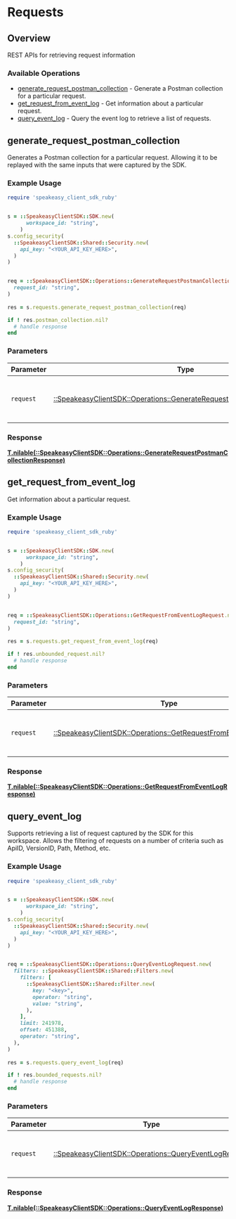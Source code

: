 # Requests


## Overview

REST APIs for retrieving request information

### Available Operations

* [generate_request_postman_collection](#generate_request_postman_collection) - Generate a Postman collection for a particular request.
* [get_request_from_event_log](#get_request_from_event_log) - Get information about a particular request.
* [query_event_log](#query_event_log) - Query the event log to retrieve a list of requests.

## generate_request_postman_collection

Generates a Postman collection for a particular request. 
Allowing it to be replayed with the same inputs that were captured by the SDK.

### Example Usage

```ruby
require 'speakeasy_client_sdk_ruby'


s = ::SpeakeasyClientSDK::SDK.new(
      workspace_id: "string",
    )
s.config_security(
  ::SpeakeasyClientSDK::Shared::Security.new(
    api_key: "<YOUR_API_KEY_HERE>",
  )
)


req = ::SpeakeasyClientSDK::Operations::GenerateRequestPostmanCollectionRequest.new(
  request_id: "string",
)
    
res = s.requests.generate_request_postman_collection(req)

if ! res.postman_collection.nil?
  # handle response
end

```

### Parameters

| Parameter                                                                                                                                       | Type                                                                                                                                            | Required                                                                                                                                        | Description                                                                                                                                     |
| ----------------------------------------------------------------------------------------------------------------------------------------------- | ----------------------------------------------------------------------------------------------------------------------------------------------- | ----------------------------------------------------------------------------------------------------------------------------------------------- | ----------------------------------------------------------------------------------------------------------------------------------------------- |
| `request`                                                                                                                                       | [::SpeakeasyClientSDK::Operations::GenerateRequestPostmanCollectionRequest](../../models/operations/generaterequestpostmancollectionrequest.md) | :heavy_check_mark:                                                                                                                              | The request object to use for the request.                                                                                                      |


### Response

**[T.nilable(::SpeakeasyClientSDK::Operations::GenerateRequestPostmanCollectionResponse)](../../models/operations/generaterequestpostmancollectionresponse.md)**


## get_request_from_event_log

Get information about a particular request.

### Example Usage

```ruby
require 'speakeasy_client_sdk_ruby'


s = ::SpeakeasyClientSDK::SDK.new(
      workspace_id: "string",
    )
s.config_security(
  ::SpeakeasyClientSDK::Shared::Security.new(
    api_key: "<YOUR_API_KEY_HERE>",
  )
)


req = ::SpeakeasyClientSDK::Operations::GetRequestFromEventLogRequest.new(
  request_id: "string",
)
    
res = s.requests.get_request_from_event_log(req)

if ! res.unbounded_request.nil?
  # handle response
end

```

### Parameters

| Parameter                                                                                                                   | Type                                                                                                                        | Required                                                                                                                    | Description                                                                                                                 |
| --------------------------------------------------------------------------------------------------------------------------- | --------------------------------------------------------------------------------------------------------------------------- | --------------------------------------------------------------------------------------------------------------------------- | --------------------------------------------------------------------------------------------------------------------------- |
| `request`                                                                                                                   | [::SpeakeasyClientSDK::Operations::GetRequestFromEventLogRequest](../../models/operations/getrequestfromeventlogrequest.md) | :heavy_check_mark:                                                                                                          | The request object to use for the request.                                                                                  |


### Response

**[T.nilable(::SpeakeasyClientSDK::Operations::GetRequestFromEventLogResponse)](../../models/operations/getrequestfromeventlogresponse.md)**


## query_event_log

Supports retrieving a list of request captured by the SDK for this workspace.
Allows the filtering of requests on a number of criteria such as ApiID, VersionID, Path, Method, etc.

### Example Usage

```ruby
require 'speakeasy_client_sdk_ruby'


s = ::SpeakeasyClientSDK::SDK.new(
      workspace_id: "string",
    )
s.config_security(
  ::SpeakeasyClientSDK::Shared::Security.new(
    api_key: "<YOUR_API_KEY_HERE>",
  )
)


req = ::SpeakeasyClientSDK::Operations::QueryEventLogRequest.new(
  filters: ::SpeakeasyClientSDK::Shared::Filters.new(
    filters: [
      ::SpeakeasyClientSDK::Shared::Filter.new(
        key: "<key>",
        operator: "string",
        value: "string",
      ),
    ],
    limit: 241978,
    offset: 451388,
    operator: "string",
  ),
)
    
res = s.requests.query_event_log(req)

if ! res.bounded_requests.nil?
  # handle response
end

```

### Parameters

| Parameter                                                                                                 | Type                                                                                                      | Required                                                                                                  | Description                                                                                               |
| --------------------------------------------------------------------------------------------------------- | --------------------------------------------------------------------------------------------------------- | --------------------------------------------------------------------------------------------------------- | --------------------------------------------------------------------------------------------------------- |
| `request`                                                                                                 | [::SpeakeasyClientSDK::Operations::QueryEventLogRequest](../../models/operations/queryeventlogrequest.md) | :heavy_check_mark:                                                                                        | The request object to use for the request.                                                                |


### Response

**[T.nilable(::SpeakeasyClientSDK::Operations::QueryEventLogResponse)](../../models/operations/queryeventlogresponse.md)**

